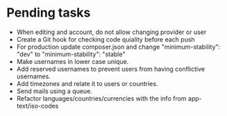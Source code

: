 # Pending tasks

- When editing and account, do not allow changing provider or user
- Create a Git hook for checking code quiality before each push
- For production update composer.json and change "minimum-stability": "dev" to "minimum-stability": "stable"
- Make usernames in lower case unique.
- Add reserved usernames to prevent users from having conflictive usernames.
- Add timezones and relate it to users or countries.
- Send mails using a queue.
- Refactor languages/countries/currencies with the info from app-text/iso-codes
